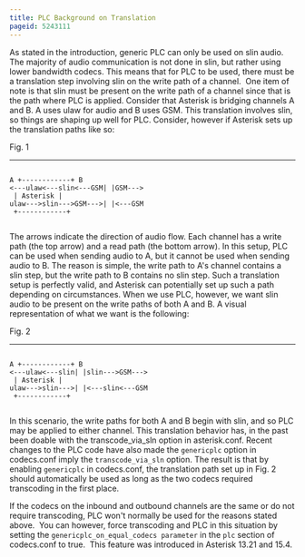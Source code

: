 ```yaml
---
title: PLC Background on Translation
pageid: 5243111
---
```


As stated in the introduction, generic PLC can only be used on slin audio. The majority of audio communication is not done in slin, but rather using lower bandwidth codecs. This means that for PLC to be used, there must be a translation step involving slin on the write path of a channel.  One item of note is that slin must be present on the write path of a channel since that is the path where PLC is applied. Consider that Asterisk is bridging channels A and B. A uses ulaw for audio and B uses GSM. This translation involves slin, so things are shaping up well for PLC. Consider, however if Asterisk sets up the translation paths like so:

Fig. 1




---

  
  


```

A +------------+ B
<---ulaw<---slin<---GSM| |GSM--->
 | Asterisk |
ulaw--->slin--->GSM--->| |<---GSM
 +------------+
 

```


The arrows indicate the direction of audio flow. Each channel has a write path (the top arrow) and a read path (the bottom arrow). In this setup, PLC can be used when sending audio to A, but it cannot be used when sending audio to B. The reason is simple, the write path to A's channel contains a slin step, but the write path to B contains no slin step. Such a translation setup is perfectly valid, and Asterisk can potentially set up such a path depending on circumstances. When we use PLC, however, we want slin audio to be present on the write paths of both A and B. A visual representation of what we want is the following:

Fig. 2




---

  
  


```

A +------------+ B
<---ulaw<---slin| |slin--->GSM--->
 | Asterisk |
ulaw--->slin--->| |<---slin<---GSM
 +------------+
 

```


In this scenario, the write paths for both A and B begin with slin, and so PLC may be applied to either channel. This translation behavior has, in the past been doable with the transcode\_via\_sln option in asterisk.conf. Recent changes to the PLC code have also made the `genericplc` option in codecs.conf imply the `transcode_via_sln` option. The result is that by enabling `genericplc` in codecs.conf, the translation path set up in Fig. 2 should automatically be used as long as the two codecs required transcoding in the first place.

If the codecs on the inbound and outbound channels are the same or do not require transcoding, PLC won't normally be used for the reasons stated above.  You can however, force transcoding and PLC in this situation by setting the `genericplc_on_equal_codecs parameter` in the `plc` section of codecs.conf to true.  This feature was introduced in Asterisk 13.21 and 15.4.

 

